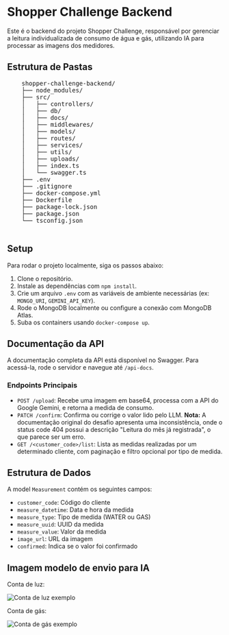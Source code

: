 <h1>Shopper Challenge Backend</h1>
    <p>Este é o backend do projeto Shopper Challenge, responsável por gerenciar a leitura individualizada de consumo de água e gás, utilizando IA para processar as imagens dos medidores.</p>
    
   <h2>Estrutura de Pastas</h2>
    <pre>
    shopper-challenge-backend/
    ├── node_modules/
    ├── src/
    │   ├── controllers/
    │   ├── db/
    │   ├── docs/
    │   ├── middlewares/
    │   ├── models/
    │   ├── routes/
    │   ├── services/
    │   ├── utils/
    │   ├── uploads/
    │   ├── index.ts
    │   └── swagger.ts
    ├── .env
    ├── .gitignore
    ├── docker-compose.yml
    ├── Dockerfile
    ├── package-lock.json
    ├── package.json
    └── tsconfig.json
    </pre>

   <h2>Setup</h2>
    <p>Para rodar o projeto localmente, siga os passos abaixo:</p>
    <ol>
        <li>Clone o repositório.</li>
        <li>Instale as dependências com <code>npm install</code>.</li>
        <li>Crie um arquivo <code>.env</code> com as variáveis de ambiente necessárias (ex: <code>MONGO_URI</code>, <code>GEMINI_API_KEY</code>).</li>
        <li>Rode o MongoDB localmente ou configure a conexão com MongoDB Atlas.</li>
        <li>Suba os containers usando <code>docker-compose up</code>.</li>
    </ol>

   <h2>Documentação da API</h2>
    <p>A documentação completa da API está disponível no Swagger. Para acessá-la, rode o servidor e navegue até <code>/api-docs</code>.</p>

   <h3>Endpoints Principais</h3>
    <ul>
        <li><code>POST /upload</code>: Recebe uma imagem em base64, processa com a API do Google Gemini, e retorna a medida de consumo.</li>
        <li><code>PATCH /confirm</code>: Confirma ou corrige o valor lido pelo LLM. <strong>Nota:</strong> A documentação original do desafio apresenta uma inconsistência, onde o status code 404 possui a descrição "Leitura do mês já registrada", o que parece ser um erro.</li>
        <li><code>GET /&lt;customer_code&gt;/list</code>: Lista as medidas realizadas por um determinado cliente, com paginação e filtro opcional por tipo de medida.</li>
    </ul>

   <h2>Estrutura de Dados</h2>
    <p>A model <code>Measurement</code> contém os seguintes campos:</p>
    <ul>
        <li><code>customer_code</code>: Código do cliente</li>
        <li><code>measure_datetime</code>: Data e hora da medida</li>
        <li><code>measure_type</code>: Tipo de medida (WATER ou GAS)</li>
        <li><code>measure_uuid</code>: UUID da medida</li>
        <li><code>measure_value</code>: Valor da medida</li>
        <li><code>image_url</code>: URL da imagem</li>
        <li><code>confirmed</code>: Indica se o valor foi confirmado</li>
    </ul>

<h2>Imagem modelo de envio para IA</h2>
<p>Conta de luz:</p>

![Conta de luz exemplo](https://github.com/user-attachments/assets/bf27c322-8e8c-407d-94ac-3485126d8ee5)


<p>Conta de gás:</p>

![Conta de gás exemplo](https://github.com/user-attachments/assets/1ea7a2f2-4f8c-463b-a95e-54037b88dcfc)

